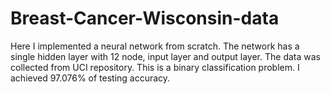 # Breast-Cancer-Wisconsin-data
Here I implemented a neural network from scratch. The network has a single hidden layer with 12 node, input layer and output layer. The data was collected from UCI repository. This is a binary classification problem. I achieved 97.076% of testing accuracy.
